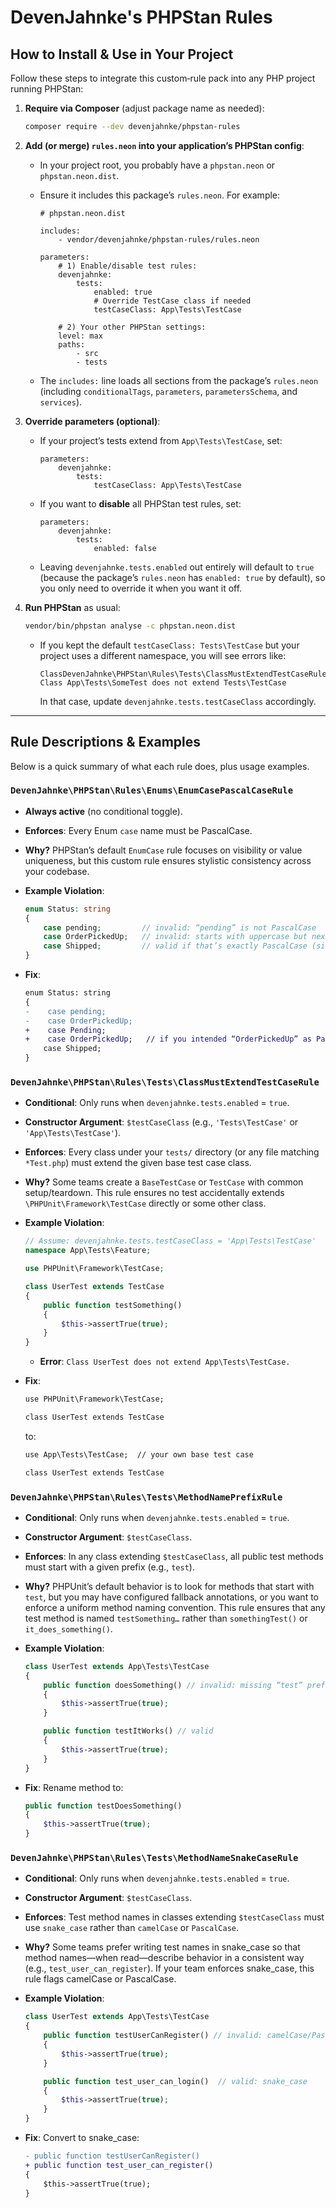 # DevenJahnke's PHPStan Rules

## How to Install & Use in Your Project

Follow these steps to integrate this custom‐rule pack into any PHP project running PHPStan:

1. **Require via Composer** (adjust package name as needed):

   ```bash
   composer require --dev devenjahnke/phpstan-rules
   ```

2. **Add (or merge) `rules.neon` into your application’s PHPStan config**:

    * In your project root, you probably have a `phpstan.neon` or `phpstan.neon.dist`.
    * Ensure it includes this package’s `rules.neon`. For example:

      ```neon
      # phpstan.neon.dist

      includes:
          - vendor/devenjahnke/phpstan-rules/rules.neon

      parameters:
          # 1) Enable/disable test rules:
          devenjahnke:
              tests:
                  enabled: true
                  # Override TestCase class if needed
                  testCaseClass: App\Tests\TestCase

          # 2) Your other PHPStan settings:
          level: max
          paths:
              - src
              - tests
      ```
    * The `includes:` line loads all sections from the package’s `rules.neon` (including `conditionalTags`, `parameters`, `parametersSchema`, and `services`).

3. **Override parameters (optional)**:

    * If your project’s tests extend from `App\Tests\TestCase`, set:

      ```neon
      parameters:
          devenjahnke:
              tests:
                  testCaseClass: App\Tests\TestCase
      ```
    * If you want to **disable** all PHPStan test rules, set:

      ```neon
      parameters:
          devenjahnke:
              tests:
                  enabled: false
      ```
    * Leaving `devenjahnke.tests.enabled` out entirely will default to `true` (because the package’s `rules.neon` has `enabled: true` by default), so you only need to override it when you want it off.

4. **Run PHPStan** as usual:

   ```bash
   vendor/bin/phpstan analyse -c phpstan.neon.dist
   ```

    * If you kept the default `testCaseClass: Tests\TestCase` but your project uses a different namespace, you will see errors like:

      ```
      ClassDevenJahnke\PHPStan\Rules\Tests\ClassMustExtendTestCaseRule:
      Class App\Tests\SomeTest does not extend Tests\TestCase
      ```

      In that case, update `devenjahnke.tests.testCaseClass` accordingly.

---

## Rule Descriptions & Examples

Below is a quick summary of what each rule does, plus usage examples.

### `DevenJahnke\PHPStan\Rules\Enums\EnumCasePascalCaseRule`

* **Always active** (no conditional toggle).
* **Enforces**: Every Enum `case` name must be PascalCase.
* **Why?** PHPStan’s default `EnumCase` rule focuses on visibility or value uniqueness, but this custom rule ensures stylistic consistency across your codebase.
* **Example Violation**:

  ```php
  enum Status: string
  {
      case pending;         // invalid: “pending” is not PascalCase
      case OrderPickedUp;   // invalid: starts with uppercase but next word not separated by capital
      case Shipped;         // valid if that’s exactly PascalCase (single‐word “Shipped”)
  }
  ```
* **Fix**:

  ```diff
  enum Status: string
  {
  -    case pending;
  -    case OrderPickedUp;
  +    case Pending;
  +    case OrderPickedUp;   // if you intended “OrderPickedUp” as PascalCase, ensure proper casing
      case Shipped;
  }
  ```

### `DevenJahnke\PHPStan\Rules\Tests\ClassMustExtendTestCaseRule`

* **Conditional**: Only runs when `devenjahnke.tests.enabled` = `true`.

* **Constructor Argument**: `$testCaseClass` (e.g., `'Tests\TestCase'` or `'App\Tests\TestCase'`).

* **Enforces**: Every class under your `tests/` directory (or any file matching `*Test.php`) must extend the given base test case class.

* **Why?** Some teams create a `BaseTestCase` or `TestCase` with common setup/teardown. This rule ensures no test accidentally extends `\PHPUnit\Framework\TestCase` directly or some other class.

* **Example Violation**:

  ```php
  // Assume: devenjahnke.tests.testCaseClass = 'App\Tests\TestCase'
  namespace App\Tests\Feature;

  use PHPUnit\Framework\TestCase;

  class UserTest extends TestCase
  {
      public function testSomething()
      {
          $this->assertTrue(true);
      }
  }
  ```

    * **Error**: `Class UserTest does not extend App\Tests\TestCase.`

* **Fix**:

  ```diff
  use PHPUnit\Framework\TestCase;

  class UserTest extends TestCase
  ```

  to:

  ```diff
  use App\Tests\TestCase;  // your own base test case

  class UserTest extends TestCase
  ```

### `DevenJahnke\PHPStan\Rules\Tests\MethodNamePrefixRule`

* **Conditional**: Only runs when `devenjahnke.tests.enabled` = `true`.
* **Constructor Argument**: `$testCaseClass`.
* **Enforces**: In any class extending `$testCaseClass`, all public test methods must start with a given prefix (e.g., `test`).
* **Why?** PHPUnit’s default behavior is to look for methods that start with `test`, but you may have configured fallback annotations, or you want to enforce a uniform method naming convention. This rule ensures that any test method is named `testSomething…` rather than `somethingTest()` or `it_does_something()`.
* **Example Violation**:

  ```php
  class UserTest extends App\Tests\TestCase
  {
      public function doesSomething() // invalid: missing “test” prefix
      {
          $this->assertTrue(true);
      }

      public function testItWorks() // valid
      {
          $this->assertTrue(true);
      }
  }
  ```
* **Fix**: Rename method to:

  ```php
  public function testDoesSomething()
  {
      $this->assertTrue(true);
  }
  ```

### `DevenJahnke\PHPStan\Rules\Tests\MethodNameSnakeCaseRule`

* **Conditional**: Only runs when `devenjahnke.tests.enabled` = `true`.
* **Constructor Argument**: `$testCaseClass`.
* **Enforces**: Test method names in classes extending `$testCaseClass` must use `snake_case` rather than `camelCase` or `PascalCase`.
* **Why?** Some teams prefer writing test names in snake\_case so that method names—when read—describe behavior in a consistent way (e.g., `test_user_can_register`). If your team enforces snake\_case, this rule flags camelCase or PascalCase.
* **Example Violation**:

  ```php
  class UserTest extends App\Tests\TestCase
  {
      public function testUserCanRegister() // invalid: camelCase/PascalCase
      {
          $this->assertTrue(true);
      }

      public function test_user_can_login()  // valid: snake_case
      {
          $this->assertTrue(true);
      }
  }
  ```
* **Fix**: Convert to snake\_case:

  ```diff
  - public function testUserCanRegister()
  + public function test_user_can_register()
  {
      $this->assertTrue(true);
  }
  ```


